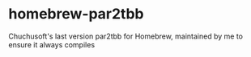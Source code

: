 # homebrew-par2tbb
Chuchusoft's last version par2tbb for Homebrew, maintained by me to ensure it always compiles
